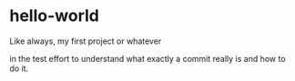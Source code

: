 # hello-world
Like always, my first project or whatever

in the test effort to understand what exactly a commit really is and how to do it. 
